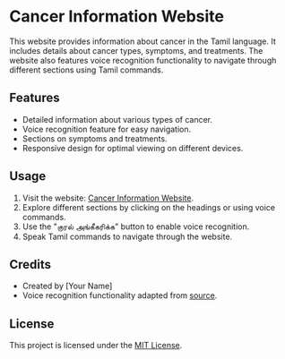 # Cancer Information Website

This website provides information about cancer in the Tamil language. It includes details about cancer types, symptoms, and treatments. The website also features voice recognition functionality to navigate through different sections using Tamil commands.

## Features

- Detailed information about various types of cancer.
- Voice recognition feature for easy navigation.
- Sections on symptoms and treatments.
- Responsive design for optimal viewing on different devices.

## Usage

1. Visit the website: [Cancer Information Website](https://exampleuser.github.io/example-repo/333333.html).
2. Explore different sections by clicking on the headings or using voice commands.
3. Use the "குரல் அங்கீகரிக்க" button to enable voice recognition.
4. Speak Tamil commands to navigate through the website.

## Credits

- Created by [Your Name]
- Voice recognition functionality adapted from [source](link-to-source).

## License

This project is licensed under the [MIT License](https://opensource.org/licenses/MIT).
